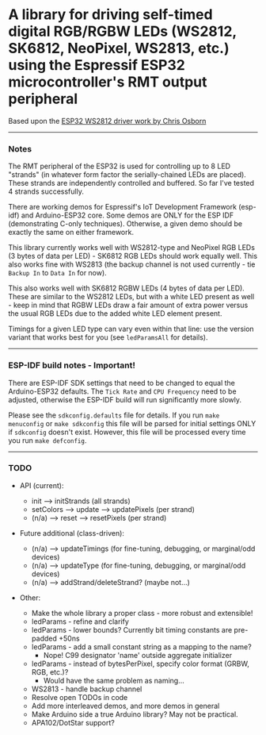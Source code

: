 # A library for driving self-timed digital RGB/RGBW LEDs (WS2812, SK6812, NeoPixel, WS2813, etc.) using the Espressif ESP32 microcontroller's RMT output peripheral

Based upon the [ESP32 WS2812 driver work by Chris Osborn](https://github.com/FozzTexx/ws2812-demo)

<hr>

### Notes

The RMT peripheral of the ESP32 is used for controlling up to 8 LED "strands" (in whatever form factor the serially-chained LEDs are placed). These strands are independently controlled and buffered. So far I've tested 4 strands successfully.

There are working demos for Espressif's IoT Development Framework (esp-idf) and Arduino-ESP32 core. Some demos are ONLY for the ESP IDF (demonstrating C-only techniques). Otherwise, a given demo should be exactly the same on either framework.

This library currently works well with WS2812-type and NeoPixel RGB LEDs (3 bytes of data per LED) - SK6812 RGB LEDs should work equally well. This also works fine with WS2813 (the backup channel is not used currently - tie `Backup In` to `Data In` for now).

This also works well with SK6812 RGBW LEDs (4 bytes of data per LED). These are similar to the WS2812 LEDs, but with a white LED present as well - keep in mind that RGBW LEDs draw a fair amount of extra power versus the usual RGB LEDs due to the added white LED element present.

Timings for a given LED type can vary even within that line: use the version variant that works best for you (see `ledParamsAll` for details).

<hr>

### ESP-IDF build notes - Important!

There are ESP-IDF SDK settings that need to be changed to equal the Arduino-ESP32 defaults. The `Tick Rate` and `CPU Frequency` need to be adjusted, otherwise the ESP-IDF build will run significantly more slowly.

Please see the `sdkconfig.defaults` file for details. If you run `make menuconfig` or `make sdkconfig` this file will be parsed for initial settings ONLY if `sdkconfig` doesn't exist. However, this file will be processed every time you run `make defconfig`.

<hr>

### TODO

- API (current):
  - init --> initStrands (all strands)
  - setColors --> update --> updatePixels (per strand)
  - (n/a) --> reset --> resetPixels (per strand)

- Future additional (class-driven):
  - (n/a) --> updateTimings (for fine-tuning, debugging, or marginal/odd devices)
  - (n/a) --> updateType (for fine-tuning, debugging, or marginal/odd devices)
  - (n/a) --> addStrand/deleteStrand? (maybe not...)

- Other:
  - Make the whole library a proper class - more robust and extensible!
  - ledParams - refine and clarify
  - ledParams - lower bounds? Currently bit timing constants are pre-padded +50ns
  - ledParams - add a small constant string as a mapping to the name?
    - Nope! C99 designator 'name' outside aggregate initializer
  - ledParams - instead of bytesPerPixel, specify color format (GRBW, RGB, etc.)?
    - Would have the same problem as naming...
  - WS2813 - handle backup channel
  - Resolve open TODOs in code
  - Add more interleaved demos, and more demos in general
  - Make Arduino side a true Arduino library? May not be practical.
  - APA102/DotStar support?
